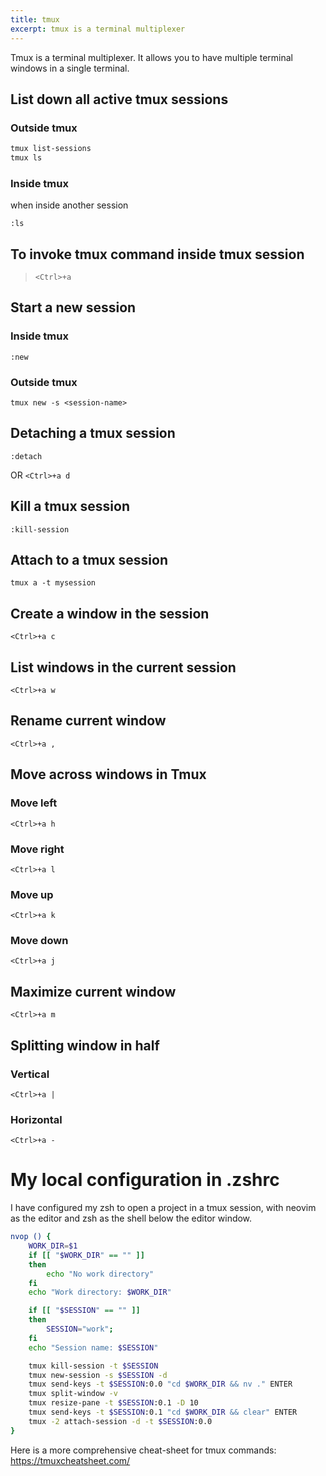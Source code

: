```yaml
---
title: tmux
excerpt: tmux is a terminal multiplexer
---
```


Tmux is a terminal multiplexer. It allows you to have multiple terminal windows in a single terminal.

## List down all active tmux sessions
### Outside tmux
```bash
tmux list-sessions
tmux ls
```

### Inside tmux
when inside another session
```
:ls 
``` 

## To invoke tmux command inside tmux session
> `<Ctrl>+a` 

## Start a new session
### Inside tmux
```
:new
```

### Outside tmux
```
tmux new -s <session-name>
```

## Detaching a tmux session 
```
:detach 
```
OR 
`<Ctrl>+a d`

## Kill a tmux session
```
:kill-session
```

## Attach to a tmux session
```
tmux a -t mysession
```

## Create a window in the session 
`<Ctrl>+a c` 

## List windows in the current session 
`<Ctrl>+a w`

## Rename current window
`<Ctrl>+a ,`

## Move across windows in Tmux
### Move left
`<Ctrl>+a h`

### Move right
`<Ctrl>+a l`

### Move up
`<Ctrl>+a k`

### Move down
`<Ctrl>+a j`

## Maximize current window 
`<Ctrl>+a m`

## Splitting window in half
### Vertical
`<Ctrl>+a |`

### Horizontal
`<Ctrl>+a -`


# My local configuration in .zshrc
I have configured my zsh to open a project in a tmux session, with neovim as the editor
and zsh as the shell below the editor window.
```zsh
nvop () {
    WORK_DIR=$1
    if [[ "$WORK_DIR" == "" ]]
    then
        echo "No work directory"
    fi
    echo "Work directory: $WORK_DIR"

    if [[ "$SESSION" == "" ]]
    then
        SESSION="work";
    fi
    echo "Session name: $SESSION"

    tmux kill-session -t $SESSION 
    tmux new-session -s $SESSION -d 
    tmux send-keys -t $SESSION:0.0 "cd $WORK_DIR && nv ." ENTER
    tmux split-window -v
    tmux resize-pane -t $SESSION:0.1 -D 10
    tmux send-keys -t $SESSION:0.1 "cd $WORK_DIR && clear" ENTER
    tmux -2 attach-session -d -t $SESSION:0.0 
}
```

Here is a more comprehensive cheat-sheet for tmux commands: https://tmuxcheatsheet.com/ 


